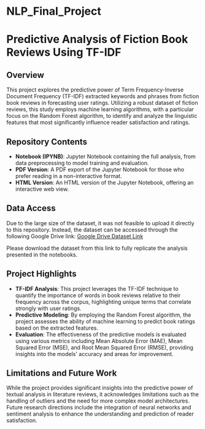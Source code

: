 # NLP_Final_Project

# Predictive Analysis of Fiction Book Reviews Using TF-IDF

## Overview
This project explores the predictive power of Term Frequency-Inverse Document Frequency (TF-IDF) extracted keywords and phrases from fiction book reviews in forecasting user ratings. Utilizing a robust dataset of fiction reviews, this study employs machine learning algorithms, with a particular focus on the Random Forest algorithm, to identify and analyze the linguistic features that most significantly influence reader satisfaction and ratings.

## Repository Contents
- **Notebook (IPYNB)**: Jupyter Notebook containing the full analysis, from data preprocessing to model training and evaluation.
- **PDF Version**: A PDF export of the Jupyter Notebook for those who prefer reading in a non-interactive format.
- **HTML Version**: An HTML version of the Jupyter Notebook, offering an interactive web view.

## Data Access
Due to the large size of the dataset, it was not feasible to upload it directly to this repository. Instead, the dataset can be accessed through the following Google Drive link:
[Google Drive Dataset Link](https://drive.google.com/drive/folders/1ybHzuxki3j1RWNX7JaiaBs7BxRm7E4PI?usp=sharing)

Please download the dataset from this link to fully replicate the analysis presented in the notebooks.

## Project Highlights
- **TF-IDF Analysis**: This project leverages the TF-IDF technique to quantify the importance of words in book reviews relative to their frequency across the corpus, highlighting unique terms that correlate strongly with user ratings.
- **Predictive Modeling**: By employing the Random Forest algorithm, the project assesses the ability of machine learning to predict book ratings based on the extracted features.
- **Evaluation**: The effectiveness of the predictive models is evaluated using various metrics including Mean Absolute Error (MAE), Mean Squared Error (MSE), and Root Mean Squared Error (RMSE), providing insights into the models' accuracy and areas for improvement.

## Limitations and Future Work
While the project provides significant insights into the predictive power of textual analysis in literature reviews, it acknowledges limitations such as the handling of outliers and the need for more complex model architectures. Future research directions include the integration of neural networks and sentiment analysis to enhance the understanding and prediction of reader satisfaction.
